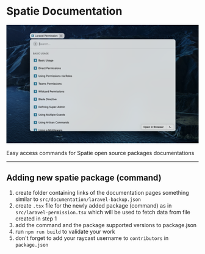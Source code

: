 # Spatie Documentation

![Raycast Spatie Open Source Packages Documentation](./assets/raycast-spatie-documentation-extension.png)

Easy access commands for Spatie open source packages documentations

---

## Adding new spatie package (command)

1. create folder containing links of the documentation pages something similar to `src/documentation/laravel-backup.json`
2. create `.tsx` file for the newly added package (command) as in `src/laravel-permission.tsx` which will be used to fetch data from file created in step 1
3. add the command and the package supported versions to package.json
4. run `npm run build` to validate your work
5. don't forget to add your raycast username to `contributors` in `package.json`
